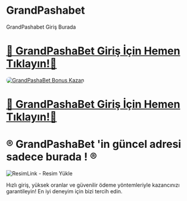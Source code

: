 # GrandPashabet
GrandPashabet Giriş Burada

# <a href="https://cutt.ly/GrandSosyal" title="GrandPashaBet Giriş Adresi">🔗 GrandPashaBet Giriş İçin Hemen Tıklayın!🔗</a>

<a href="https://cutt.ly/GrandSosyal" title="GrandPashaBet Bonus Fırsatları">
    <img src="https://i.ibb.co/5K7Ks6w/zzzz3.gif" alt="GrandPashaBet Bonus Kazan" style="max-width:100%; height:auto; border-radius:8px;">
</a>
<div class="description">

# <a href="https://cutt.ly/GrandSosyal" title="GrandPashaBet Giriş Adresi">🔗 GrandPashaBet Giriş İçin Hemen Tıklayın!🔗</a>
 
# ® GrandPashaBet 'in güncel adresi sadece burada ! ®

<img src="https://r.resimlink.com/TOJxu.jpg" title="ResimLink - Resim Yükle" alt="ResimLink - Resim Yükle"></a>

Hızlı giriş, yüksek oranlar ve güvenilir ödeme yöntemleriyle kazancınızı garantileyin! En iyi deneyim için bizi tercih edin.
